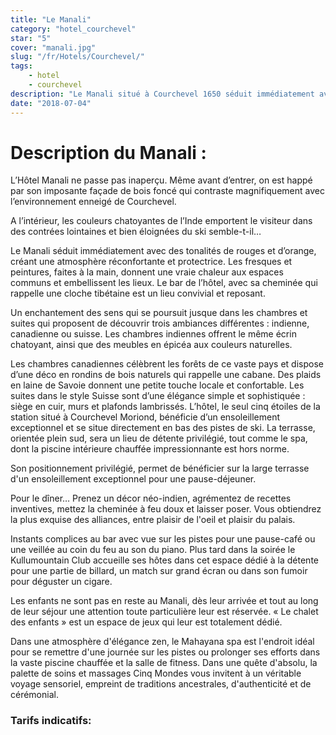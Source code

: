 ```yaml
---
title: "Le Manali"
category: "hotel_courchevel"
star: "5"
cover: "manali.jpg"
slug: "/fr/Hotels/Courchevel/"
tags:
    - hotel
    - courchevel
description: "Le Manali situé à Courchevel 1650 séduit immédiatement avec des tonalités de rouge et d’orange, créant une atmosphère réconfortante et protectrice. Les fresques et peintures, faites à la main, donnent une vraie chaleur aux espaces communs et les embellissent tandis que le bar de l’hôtel, avec sa cheminée qui rappelle une cloche tibétaine propose un lieu convivial et reposant "
date: "2018-07-04"
--- 
```


# Description du Manali : 

L’Hôtel Manali ne passe pas inaperçu. Même avant d’entrer, on est happé par son imposante façade de bois foncé qui contraste magnifiquement avec l’environnement enneigé de Courchevel. 

A l’intérieur, les couleurs chatoyantes de l’Inde emportent le visiteur dans des contrées lointaines et bien éloignées du ski semble-t-il…

Le Manali séduit immédiatement avec des tonalités de rouges et d’orange, créant une atmosphère réconfortante et protectrice. 
Les fresques et peintures, faites à la main, donnent une vraie chaleur aux espaces communs et embellissent les lieux. Le bar de l’hôtel, avec sa cheminée qui rappelle une cloche tibétaine est un lieu convivial et reposant. 

Un enchantement des sens qui se poursuit jusque dans les chambres et suites qui proposent de découvrir trois ambiances différentes : indienne, canadienne ou suisse. Les chambres indiennes offrent le même écrin chatoyant, ainsi que des meubles en épicéa aux couleurs naturelles. 

Les chambres canadiennes célèbrent les forêts de ce vaste pays et dispose d’une déco en rondins de bois naturels qui rappelle une cabane. Des plaids en laine de Savoie donnent une petite touche locale et confortable. Les suites dans le style Suisse sont d’une élégance simple et sophistiquée : siège en cuir, murs et plafonds lambrissés. L’hôtel, le seul cinq étoiles de la station situé à Courchevel Moriond, bénéficie d’un ensoleillement exceptionnel et se situe directement en bas des pistes de ski. La terrasse, orientée plein sud, sera un lieu de détente privilégié, tout comme le spa, dont la piscine intérieure chauffée impressionnante est hors norme.

Son positionnement privilégié, permet de bénéficier sur la large terrasse d'un ensoleillement exceptionnel pour une pause-déjeuner.

Pour le dîner… Prenez un décor néo-indien, agrémentez de recettes inventives, mettez la cheminée à feu doux et laisser poser. Vous obtiendrez la plus exquise des alliances, entre plaisir de l'oeil et plaisir du palais.

Instants complices au bar avec vue sur les pistes pour une pause-café ou une veillée au coin du feu au son du piano. Plus tard dans la soirée le Kullumountain Club accueille ses hôtes dans cet espace dédié à la détente pour une partie de billard, un match sur grand écran ou dans son fumoir pour déguster un cigare.

Les enfants ne sont pas en reste au Manali, dès leur arrivée et tout au long de leur séjour une attention toute particulière leur est réservée. « Le chalet des enfants » est un espace de jeux qui leur est totalement dédié. 

Dans une atmosphère d'élégance zen, le Mahayana spa est l'endroit idéal pour se remettre d'une journée sur les pistes ou prolonger ses efforts dans la vaste piscine chauffée et la salle de fitness.
Dans une quête d'absolu, la palette de soins et massages Cinq Mondes vous invitent à un véritable voyage sensoriel, empreint de traditions ancestrales, d'authenticité et de cérémonial.

### Tarifs indicatifs:
